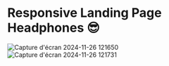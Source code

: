  # Responsive Landing Page Headphones 😎

 ![Capture d'écran 2024-11-26 121650](https://github.com/user-attachments/assets/e66a3c1b-1438-4057-be47-ecdc67f3e310)
![Capture d'écran 2024-11-26 121731](https://github.com/user-attachments/assets/86fc2fc4-e376-4785-87a0-ae42a0c4cd80)
